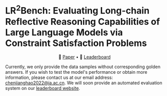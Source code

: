# LR<sup>2</sup>Bench: Evaluating Long-chain Reflective Reasoning Capabilities of Large Language Models via Constraint Satisfaction Problems
<p align="center">
    📖 <a href="https://arxiv.org/abs/2502.17848" target="_blank">Paper</a> • 🤗 <a href="https://huggingface.co/spaces/UltraRonin/LR2Bench" target="_blank">Leaderboard</a>
</p>


Currently, we only provide the data samples without corresponding golden answers. If you wish to test the model's performance or obtain more information, please contact us at our email address: [chenjianghao2022@ia.ac.cn](mailto:chenjianghao2022@ia.ac.cn). We will soon provide an automated evaluation system on our [leaderboard website](https://huggingface.co/spaces/UltraRonin/LR2Bench).
